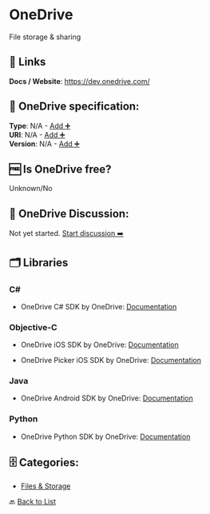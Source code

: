 # OneDrive
File storage &amp; sharing

##  🔗 Links
**Docs / Website**: https://dev.onedrive.com/

## 🧬 OneDrive specification:
**Type**: N/A - [Add ➕](https://github.com/apis-list/apis-list/edit/main/apis-list.yaml)  
**URI**: N/A - [Add ➕](https://github.com/apis-list/apis-list/edit/main/apis-list.yaml)  
**Version**: N/A - [Add ➕](https://github.com/apis-list/apis-list/edit/main/apis-list.yaml)

## 🆓 Is OneDrive free?
 Unknown/No 

## 💬 OneDrive Discussion:
Not yet started. [Start discussion ➡️](https://github.com/apis-list/apis-list/discussions/new)

## 🗂️ Libraries
### C#
- OneDrive C# SDK by OneDrive: [Documentation](https://github.com/OneDrive/onedrive-sdk-csharp)

### Objective-C
- OneDrive iOS SDK by OneDrive: [Documentation](https://github.com/OneDrive/onedrive-sdk-ios)

- OneDrive Picker iOS SDK by OneDrive: [Documentation](https://dev.onedrive.com/sdks.htm)

### Java
- OneDrive Android SDK by OneDrive: [Documentation](https://github.com/OneDrive/onedrive-sdk-android)

### Python
- OneDrive Python SDK by OneDrive: [Documentation](https://github.com/OneDrive/onedrive-sdk-python)


## 🗄️ Categories:
- [Files & Storage](https://github.com/apis-list/apis-list#files--storage-)

🔙  [Back to List](https://github.com/apis-list/apis-list)
